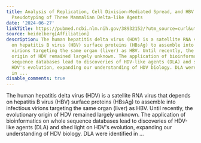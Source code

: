 ```yaml
---
title: Analysis of Replication, Cell Division-Mediated Spread, and HBV Envelope Protein-Dependent
  Pseudotyping of Three Mammalian Delta-like Agents
date: '2024-06-27'
linkTitle: https://pubmed.ncbi.nlm.nih.gov/38932152/?utm_source=curl&utm_medium=rss&utm_campaign=pubmed-2&utm_content=1FakS-2QOkCT8HsMOQP1bCRQ4YzyumYOmxmF0moLsQ3dFB1E9V&fc=20220326224207&ff=20240627182010&v=2.18.0.post9+e462414
source: heidelberg[Affiliation]
description: The human hepatitis delta virus (HDV) is a satellite RNA virus that depends
  on hepatitis B virus (HBV) surface proteins (HBsAg) to assemble into infectious
  virions targeting the same organ (liver) as HBV. Until recently, the evolutionary
  origin of HDV remained largely unknown. The application of bioinformatics on whole
  sequence databases lead to discoveries of HDV-like agents (DLA) and shed light on
  HDV's evolution, expanding our understanding of HDV biology. DLA were identified
  in ...
disable_comments: true
---
```

The human hepatitis delta virus (HDV) is a satellite RNA virus that depends on hepatitis B virus (HBV) surface proteins (HBsAg) to assemble into infectious virions targeting the same organ (liver) as HBV. Until recently, the evolutionary origin of HDV remained largely unknown. The application of bioinformatics on whole sequence databases lead to discoveries of HDV-like agents (DLA) and shed light on HDV's evolution, expanding our understanding of HDV biology. DLA were identified in ...